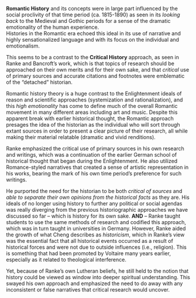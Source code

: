 **Romantic History** and its concepts were in large part influenced by the social proclivity of that time period (ca. 1815-1890) 
as seen in its *looking back* to the Medieval and Gothic periods for a sense of the dramatic emotionality of the human experience.  
Histories in the Romantic era echoed this ideal in its use of narrative and highly sensationalized language and with its focus on 
the individual and emotionalism.  

This seems to be a contrast to the **Critical History** approach, as seen in Ranke and Bancroft’s work, which is that topics of
research should be approached on their own merits and for their own sake, and that *critical* use of primary sources and accurate 
citations and footnotes were emblematic of the “detached” historian.

Romantic history theory is a huge contrast to the Enlightenment ideals of reason and scientific approaches (systemization and 
rationalization), and this *high emotionality* has come to define much of the overall Romantic movement in many different areas 
including art and music.  Despite this apparent break with earlier historical thought, the Romantic approach presages the idea 
of the historian as the individual who will sort through extant sources in order to present a clear picture of their research, 
all while making their material relatable (dramatic and vivid renditions).  

Ranke emphasized the critical use of primary sources in his own research and writings, which was a continuation of the earlier 
German school of historical thought that began during the Enlightenment.  He also utilized Romance-styled narratives that 
created a sense of artistic representation in his works, bearing the mark of his own time period’s preference for such writings.  

He purported the need for the historian to be both *critical of sources* and *able to separate their own opinions from the* 
*historical facts* as they are.  His ideals of no longer using history to further any political or social agendas was really 
diverging from the previous historiographic approaches we have discussed so far – which is history for its own sake.   **AND** – 
Ranke taught students to use the same methods of research and codified this approach, which was in turn taught 
in universities in Germany.  However, Ranke aided the growth of what Cheng describes as *historicism*, which in Ranke’s view
was the essential fact that all historical events occurred as a result of historical forces and were not due to outside influences
(i.e., religion).  This is something that had been promoted by Voltaire many years earlier, especially as it related to
theological interference.   

Yet, because of Ranke’s own Lutheran beliefs, he still held to the notion that history could be viewed as window into deeper 
spiritual understanding.  This swayed his own approach and emphasized the need to do away with any inconsistent or 
false narratives that critical research would uncover.  
